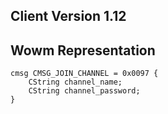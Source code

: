 ## Client Version 1.12

## Wowm Representation
```rust,ignore
cmsg CMSG_JOIN_CHANNEL = 0x0097 {
    CString channel_name;    
    CString channel_password;    
}

```
